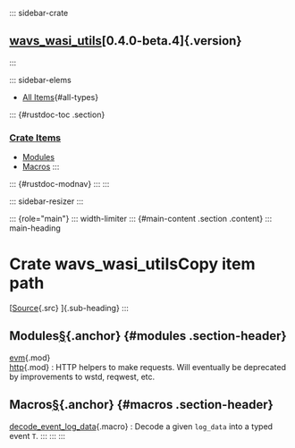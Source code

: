 ::: sidebar-crate
## [wavs_wasi_utils](../wavs_wasi_utils/index.html)[0.4.0-beta.4]{.version}
:::

::: sidebar-elems
-   [All Items](all.html){#all-types}

::: {#rustdoc-toc .section}
### [Crate Items](#modules)

-   [Modules](#modules "Modules")
-   [Macros](#macros "Macros")
:::

::: {#rustdoc-modnav}
:::
:::

::: sidebar-resizer
:::

::: {role="main"}
::: width-limiter
::: {#main-content .section .content}
::: main-heading
# Crate wavs_wasi_utilsCopy item path

[[Source](../src/wavs_wasi_utils/lib.rs.html#1-2){.src} ]{.sub-heading}
:::

## Modules[§](#modules){.anchor} {#modules .section-header}

[evm](evm/index.html "mod wavs_wasi_utils::evm"){.mod}\
[http](http/index.html "mod wavs_wasi_utils::http"){.mod}
:   HTTP helpers to make requests. Will eventually be deprecated by
    improvements to wstd, reqwest, etc.

## Macros[§](#macros){.anchor} {#macros .section-header}

[decode_event_log_data](macro.decode_event_log_data.html "macro wavs_wasi_utils::decode_event_log_data"){.macro}
:   Decode a given `log_data` into a typed event `T`.
:::
:::
:::
